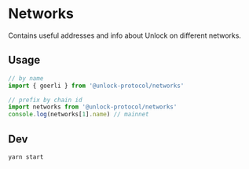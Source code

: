 # Networks

Contains useful addresses and info about Unlock on different networks.

## Usage

```js
// by name
import { goerli } from '@unlock-protocol/networks'

// prefix by chain id
import networks from '@unlock-protocol/networks'
console.log(networks[1].name) // mainnet
```

## Dev

```
yarn start
```
